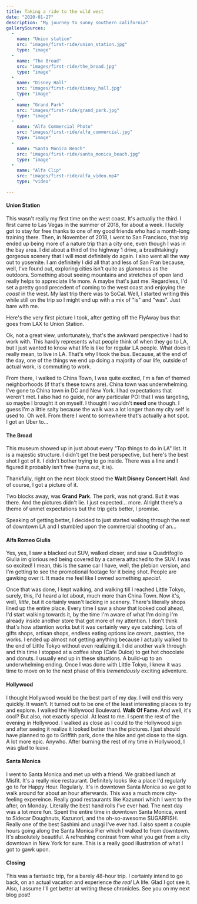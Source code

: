 ```yaml
---
title: Taking a ride to the wild west
date: "2020-01-27"
description: "My journey to sunny southern california"
gallerySources:
  -
    name: "Union station"
    src: "images/first-ride/union_station.jpg"
    type: "image"
  -
    name: "The Broad"
    src: "images/first-ride/the_broad.jpg"
    type: "image"
  -
    name: "Disney Hall"
    src: "images/first-ride/disney_hall.jpg"
    type: "image"
  -
    name: "Grand Park"
    src: "images/first-ride/grand_park.jpg"
    type: "image"
  -
    name: "Alfa Commercial Photo"
    src: "images/first-ride/alfa_commercial.jpg"
    type: "image"
  -
    name: "Santa Monica Beach"
    src: "images/first-ride/santa_monica_beach.jpg"
    type: "image"
  -
    name: "Alfa Clip"
    src: "images/first-ride/alfa_video.mp4"
    type: "video"

---
```


#### Union Station

This wasn't really my first time on the west coast. It's actually the third. I first came to Las Vegas in the summer of 2018, for about a week. I luckily got to stay for free thanks to one of my good friends who had a month-long training there.
Then, in November of 2018, I went to San Francisco, that trip ended up being more of a nature trip than a city one, even though I was in the bay area. I did about a third of the highway 1 drive, a breathtakingly gorgeous scenery that I will most definitely do again. I also went all the way out to yosemite. I am definitely I did all that and less of San Fran because, well, I've found out, exploring cities isn't quite as glamorous as the outdoors. Something about seeing mountains and stretches of open land really helps to appreciate life more. A maybe that's just me. Regardless, I'd set a pretty good precedent of coming to the west coast and enjoying the _coast_ in the west. My last trip there was to SoCal. Well, I started writing this while still on the trip so I might end up with a mix of "is" and "was". Just bare with me.

Here's the very first picture I took, after getting off the FlyAway bus that goes from LAX to Union Station.

<media-box name="After getting off the bus at Union Station" index=0 src="images/first-ride/union_station.jpg"></media-box>


Ok, not a great view, unfortunately, that's the awkward perspective I had to work with.
This hardly represents what people think of when they go to LA, but I just wanted to know what life is like for regular LA people. What does it really mean, to live in LA. That's why I took the bus. Because, at the end of the day, one of the things we end up doing a majority of our life, outside of actual work, is commuting to work.

From there, I walked to China Town, I was quite excited, I'm a fan of themed neighborhoods (if that's these towns are).
China town was underwhelming. I've gone to China town in DC and New York. I had expectations that weren't met. I also had no guide, nor any particular POI that I was targeting, so maybe I brought it on myself. I thought I wouldn't **need** one though. I guess I'm a little salty because the walk was a lot longer than my city self is used to. Oh well. From there I went to somewhere that's actually a hot spot. I got an Uber to... 


#### The Broad

This museum showed up in just about every "Top things to do in LA" list. It is a majestic structure. I didn't get the best perspective, but here's the best shot I got of it. I didn't bother trying to go inside. There was a line and I figured it probably isn't free (turns out, it is). 
<media-box name="The broad Museum" index=1 src="images/first-ride/the_broad.jpg"></media-box>

Thankfully, right on the next block stood the **Walt Disney Concert Hall**.
And of course, I got a picture of it. 
<media-box name="Disney Hall" index=2 src="images/first-ride/disney_hall.jpg"></media-box>

Two blocks away, was **Grand Park**. The park, was not grand. But it was there. And the pictures didn't lie. I just expected... more. Alright there's a theme of unmet expectations but the trip gets better, I promise.
<media-box name="Grand Park" index=3 src="images/first-ride/grand_park.jpg"></media-box>

Speaking of getting better, I decided to just started walking through the rest of downtown LA and I stumbled upon the commercial shooting of an...


#### Alfa Romeo Giulia
Yes, yes, I saw a blacked out SUV, walked closer, and saw a Quadrifoglio Giulia im glorious red being covered by a camera attached to the SUV.
I was so excited! I mean, this is the same car I have, well, the plebian version, and I'm getting to see the promotional footage for it being shot. People are gawking over it. It made me feel like I owned something *special*.
<media-box name="The shooting an Alfa Romeo promo video" index=4 src="images/first-ride/alfa_commercial.jpg"></media-box>
<media-box name="The shooting an Alfa Romeo promo video" index=6 src="images/first-ride/alfa_video.mp4" type=video></media-box>


Once that was done, I kept walking, and walking till I reached Little Tokyo, surely, this, I'd heard a lot about, much more than China Town. Now it's, well, *little*, but it certainly wasn't lacking in scenery. There's literally shops lined up the entire place. Every time I saw a show that looked cool ahead, I'd start walking towards it, by the time I'm aware of what I'm doing I'm already inside another store that got more of my attention. I don't think that's how attention works but it was certainly very eye catching. Lots of gifts shops, artisan shops, endless eating options ice cream, pastries, the works. I ended up almost not getting anything because I actually walked to the end of Little Tokyo without even realizing it. I did another walk through and this time I stopped at a coffee shop (Cafe Dulce) to get hot chocolate and donuts. I usually end up in these situations. A build-up to an underwhelming ending.
Once I was done with Little Tokyo, I knew it was time to move on to the next phase of this *tremendously* exciting adventure.


#### Hollywood
I thought Hollywood would be the best part of my day. I will end this very quickly. It wasn't. It turned out to be one of the least interesting places to try and explore. I walked the Hollywood Boulevard. **Walk Of Fame**. And well, it's cool? But also, not exactly special. At least to me. I spent the rest of the evening in Hollywood. I walked as close as I could to the Hollywood sign and after seeing it realize it looked better than the pictures. I just should have planned to go to Griffith park, done the hike and get close to the sign. A lot more epic. Anywho. After burning the rest of my time in Hollywood, I was glad to leave. 


#### Santa Monica
I went to Santa Monica and met up with a friend. We grabbed lunch at Misfit. It's a really nice restaurant. Definitely looks like a place I'd regularly go to for Happy Hour. Regularly. It's in downtown Santa Monica so we got to walk around for about an hour afterwards. This was a much more city-feeling expereince. 
Really good restaurants like Kazunori which I went to the after, on Monday. Literally the best hand rolls I've ever had. The next day was a lot more fun. Spent the entire time in downtown Santa Monica, went to Sidecar Doughnuts, Kazunori, and the oh-so-awesome SUGARFISH. Really one of the best Sashimi and unagi I've ever had. I also spent a couple hours going along the Santa Monica Pier which I walked to from downtown. It's absolutely beautiful. A refreshing contrast from what you get from a city downtown in New York for sure. 
This is a really good illustration of what I got to gawk upon.

<media-box name="View of the Santa Monica Beach" index=5 src="images/first-ride/santa_monica_beach.jpg"></media-box>


#### Closing
This was a fantastic trip, for a barely 48-hour trip. I certainly intend to go back, on an actual vacation and experience *the real* LA life. Glad I got see it. Also, I assume I'll get better at writing these chronicles. See you on my next blog post!


